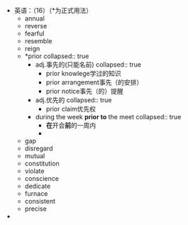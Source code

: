 - 英语：（16）（*为正式用法）
	- annual
	- reverse
	- fearful
	- resemble
	- reign
	- *prior
	  collapsed:: true
		- adj.事先的(只能名前)
		  collapsed:: true
			- prior knowlege学过的知识
			- prior arrangement事先（的安排）
			- prior notice事先（的）提醒
		- adj.优先的
		  collapsed:: true
			- prior claim优先权
		- during the week **prior to** the meet
		  collapsed:: true
			- **在**开会**前**的一周内
			-
	- gap
	- disregard
	- mutual
	- constitution
	- violate
	- conscience
	- dedicate
	- furnace
	- consistent
	- precise
-
